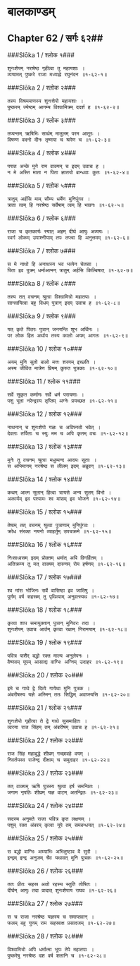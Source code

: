 बालकाण्डम्
===============================


## Chapter 62  / सर्गः ६२##


###Slōka 1 / श्लोक १###


    शुनःशेपम् नरश्रेष्ठ गृहीत्वा तु महायशाः ।
    व्यश्रामत् पुष्करे राजा मध्याह्ने रघुनंदन ॥१-६२-१॥


###Slōka 2 / श्लोक २###


    तस्य विश्रममाणस्य शुनःशेपो महायशाः ।
    पुष्करम् ज्येष्ठम् आगम्य विश्वामित्रम् ददर्श ह ॥१-६२-२॥


###Slōka 3 / श्लोक ३###


    तप्यन्तम् ऋषिभिः सार्थम् मातुलम् परम आतुरः ।
    विषण्ण वदनो दीनः तृष्णया च श्रमेण च ॥१-६२-३॥


###Slōka 4 / श्लोक ४###


    पपात अन्के मुने राम वाक्यम् च इदम् उवाच ह ।
    न मे अस्ति माता न पिता ज्ञातयो बान्धवाः कुतः ॥१-६२-४॥


###Slōka 5 / श्लोक ५###


    त्रातुम् अर्हसि माम् सौम्य धर्मेण मुनिपुंगव ।
    त्राता त्वम् हि नरश्रेष्ठ सर्वेषाम् त्वम् हि भावनः ॥१-६२-५॥


###Slōka 6 / श्लोक ६###


    राजा च कृतकार्यः स्यात् अहम् दीर्घ आयुः अव्ययः ।
    स्वर्ग लोकम् उपाश्नीयाम् तपः तप्त्वा हि अनुत्तमम् ॥१-६२-६॥


###Slōka 7 / श्लोक ७###


    स मे नाथो हि अनाथस्य भव भव्येन चेतसा ।
    पिता इव पुत्रम् धर्माअत्मन् त्रातुम् अर्हसि किल्बिषात् ॥१-६२-७॥


###Slōka 8 / श्लोक ८###


    तस्य तत् वचनम् श्रुत्वा विश्वामित्रो महातपाः ।
    सान्त्वयित्वा बहु विधम् पुत्रान् इदम् उवाच ह ॥१-६२-८॥


###Slōka 9 / श्लोक ९###


    यत् कृते पितरः पुत्रान् जनयन्ति शुभ अर्थिनः ।
    पर लोक हित अर्थाय तस्य कालो अयम् आगतः ॥१-६२-९॥


###Slōka 10 / श्लोक १०###


    अयम् मुनि सुतो बालो मत्तः शरणम् इच्छति ।
    अस्य जीवित मात्रेण प्रियम् कुरुत पुत्रकाः ॥१-६२-१०॥


###Slōka 11 / श्लोक ११###


    सर्वे सुकृत कर्माणः सर्वे धर्म परायणाः ।
    पशु भूता नरेन्द्रस्य तृप्तिम् अग्नेः प्रयच्छत ॥१-६२-११॥


###Slōka 12 / श्लोक १२###


    नाथनान् च शुनःशेपो यज्ञः च अविघ्नतो भवेत् ।
    देवताः तर्पिताः च स्युः मम च अपि कृतम् वचः ॥१-६२-१२॥


###Slōka 13 / श्लोक १३###


    मुनेः तु वचनम् श्रुत्वा मधुष्यन्द आदयः सुताः ।
    स अभिमानम् नरश्रेष्ठ स लीलम् इदम् अब्रुवन् ॥१-६२-१३॥


###Slōka 14 / श्लोक १४###


    कथम् आत्म सुतान् हित्वा त्रायसे अन्य सुतम् विभो ।
    अकार्यम् इव पश्यामः श्व मांसम् इव भोजने ॥१-६२-१४॥


###Slōka 15 / श्लोक १५###


    तेषाम् तत् वचनम् श्रुत्वा पुत्राणाम् मुनिपुंगवः ।
    क्रोध संरक्त नयनो व्याहर्तुम् उपचक्रमे ॥१-६२-१५॥


###Slōka 16 / श्लोक १६###


    निःसाध्वसम् इदम् प्रोक्तम् धर्मात् अपि विगर्हितम् ।
    अतिक्रम्य तु मत् वाक्यम् दारुणम् रोम हर्षणम् ॥१-६२-१६॥


###Slōka 17 / श्लोक १७###


    श्व मांस भोजिनः सर्वे वासिष्ठा इव जातिषु ।
    पूर्णम् वर्ष सहस्रम् तु पृथिव्याम् अनुवत्स्यथ ॥१-६२-१७॥


###Slōka 18 / श्लोक १८###


    कृत्वा शाप समायुक्तान् पुत्रान् मुनिवरः तदा ।
    शुनःशेपम् उवाच आर्तम् कृत्वा रक्षाम् निरामयाम् ॥१-६२-१८॥


###Slōka 19 / श्लोक १९###


    पवित्र पाशैर् बद्धो रक्त माल्य अनुलेपनः ।
    वैष्णवम् यूपम् आसाद्य वाग्भिः अग्निम् उदाहर ॥१-६२-१९॥


###Slōka 20 / श्लोक २०###


    इमे च गाथे द्वे दिव्ये गायेथा मुनि पुत्रक ।
    अंबरीषस्य यज्ञे अस्मिन् ततः सिद्धिम् अवाप्स्यसि ॥१-६२-२०॥


###Slōka 21 / श्लोक २१###


    शुनःशेपो गृहीत्वा ते द्वे गाथे सुसमाहितः ।
    त्वरया राज सिंहम् तम् अंबरीषम् उवाच ह ॥१-६२-२१॥


###Slōka 22 / श्लोक २२###


    राज सिंह महाबुद्धे शीघ्रम् गच्छावहे वयम् ।
    निवर्तयस्व राजेन्द्र दीक्षाम् च समुदाहर ॥१-६२-२२॥


###Slōka 23 / श्लोक २३###


    तत् वाक्यम् ऋषि पुत्रस्य श्रुत्वा हर्ष समन्वितः ।
    जगाम नृपतिः शीघ्रम् यज्ञ वाटम् अतन्द्रितः ॥१-६२-२३॥


###Slōka 24 / श्लोक २४###


    सदस्य अनुमते राजा पवित्र कृत लक्षणम् ।
    पशुम् रक्त अंबरम् कृत्वा यूपे तम् समबन्धयत् ॥१-६२-२४॥


###Slōka 25 / श्लोक २५###


    स बद्धो वाग्भिः अग्र्याभिः अभितुष्टाव वै सुरौ ।
    इन्द्रम् इन्द्र अनुजम् चैव यथावत् मुनि पुत्रकः ॥१-६२-२५॥


###Slōka 26 / श्लोक २६###


    ततः प्रीतः सहस्र अक्षो रहस्य स्तुति तोषितः ।
    दीर्घम् आयुः तदा प्रादात् शुनःशेपाय राघव ॥१-६२-२६॥


###Slōka 27 / श्लोक २७###


    स च राजा नरश्रेष्ठ यज्ञस्य च समाप्तवान् ।
    फलम् बहु गुणम् राम सहस्राक्ष प्रसादजम् ॥१-६२-२७॥


###Slōka 28 / श्लोक २८###


    विश्वामित्रो अपि धर्मात्मा भूयः तेपे महातपाः ।
    पुष्करेषु नरश्रेष्ठ दश वर्ष शतानि च ॥१-६२-२८॥



